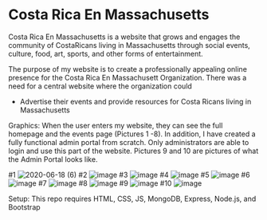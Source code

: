 # Costa Rica En Massachusetts
Costa Rica En Massachusetts is a website that grows and engages the community of CostaRicans living in Massachusetts through social events, culture, food, art, sports, and other forms of entertainment.

The purpose of my website is to create a professionally appealing online presence for the Costa Rica En Massachusett Organization. There was a need for a central website where the organization could 
-	Advertise their events and provide resources for Costa Ricans living in Massachusetts


Graphics:
When the user enters my website, they can see the full homepage and the events page (Pictures 1 -8). In addition, I have created a fully functional admin portal from scratch. Only administrators are able to login and use this part of the website. Pictures 9 and 10 are pictures of what the Admin Portal looks like. 

#1
![2020-06-18 (6)](https://user-images.githubusercontent.com/49005921/85066228-872a9f80-b17c-11ea-85bc-78d5a076d41e.png)
#2
![image](https://user-images.githubusercontent.com/49005921/85067073-14babf00-b17e-11ea-9971-72180ec1ab76.png)
#3
![image](https://user-images.githubusercontent.com/49005921/85067091-1dab9080-b17e-11ea-891d-d9e8277b0b76.png)
#4
![image](https://user-images.githubusercontent.com/49005921/85067108-2603cb80-b17e-11ea-892e-76169f14221f.png)
#5
![image](https://user-images.githubusercontent.com/49005921/85067130-2e5c0680-b17e-11ea-9a39-64ba7662d672.png)
#6
![image](https://user-images.githubusercontent.com/49005921/85067145-3451e780-b17e-11ea-9d3c-a154d58fc49b.png)
#7
![image](https://user-images.githubusercontent.com/49005921/85067169-3ddb4f80-b17e-11ea-9fa1-669db4dfd764.png)
#8
![image](https://user-images.githubusercontent.com/49005921/85067192-4764b780-b17e-11ea-884a-fd402631dcae.png)
#9
![image](https://user-images.githubusercontent.com/49005921/85067478-c0fca580-b17e-11ea-96b5-3a4805014969.png)
#10
![image](https://user-images.githubusercontent.com/49005921/85067456-b510e380-b17e-11ea-9c94-ab27f522a0a4.png)




Setup:
This repo requires HTML, CSS, JS, MongoDB, Express, Node.js, and Bootstrap
